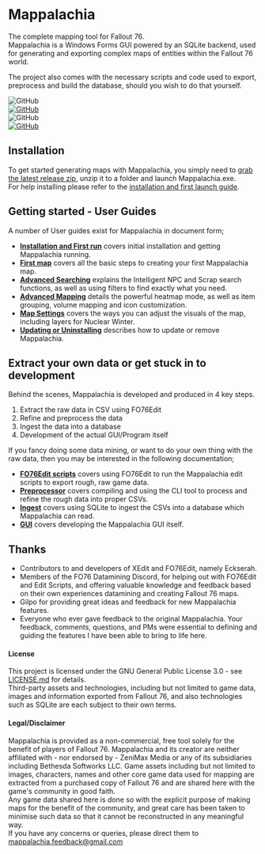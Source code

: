 # Mappalachia

The complete mapping tool for Fallout 76.<br/>
Mappalachia is a Windows Forms GUI powered by an SQLite backend, used for generating and exporting complex maps of entities within the Fallout 76 world.

The project also comes with the necessary scripts and code used to export, preprocess and build the database, should you wish to do that yourself.

![GitHub](https://img.shields.io/github/last-commit/AHeroicLlama/Mappalachia)<br/>
[![GitHub](https://img.shields.io/github/v/release/aheroicllama/mappalachia)](https://github.com/AHeroicLlama/Mappalachia/releases/latest)<br/>
![GitHub](https://img.shields.io/badge/game%20version-1.5.1.26-green)<br/>
[![GitHub](https://img.shields.io/github/license/AHeroicLlama/Mappalachia)](LICENSE.md)<br/>

## Installation

To get started generating maps with Mappalachia, you simply need to [grab the latest release zip](https://github.com/AHeroicLlama/Mappalachia/releases/latest), unzip it to a folder and launch Mappalachia.exe.<br/>
For help installing please refer to the [installation and first launch guide](User_Guides/Installation_and_first_run.md).<br/>


## Getting started - User Guides

A number of User guides exist for Mappalachia in document form;<br/>

* [**Installation and First run**](User_Guides/Installation_and_first_run.md) covers initial installation and getting Mappalachia running.
* [**First map**](User_Guides/First_map.md) covers all the basic steps to creating your first Mappalachia map.
* [**Advanced Searching**](User_Guides/Advanced_searching.md) explains the Intelligent NPC and Scrap search functions, as well as using filters to find exactly what you need.
* [**Advanced Mapping**](User_Guides/Advanced_mapping.md) details the powerful heatmap mode, as well as item grouping, volume mapping and icon customization.
* [**Map Settings**](User_Guides/Map_settings.md) covers the ways you can adjust the visuals of the map, including layers for Nuclear Winter.
* [**Updating or Uninstalling**](User_Guides/Updating_or_uninstalling.md) describes how to update or remove Mappalachia.

## Extract your own data or get stuck in to development

Behind the scenes, Mappalachia is developed and produced in 4 key steps.
1. Extract the raw data in CSV using FO76Edit
2. Refine and preprocess the data
3. Ingest the data into a database
4. Development of the actual GUI/Program itself

If you fancy doing some data mining, or want to do your own thing with the raw data, then you may be interested in the following documentation;

* [**FO76Edit scripts**](Developer_Guides/EditScripts.md) covers using FO76Edit to run the Mappalachia edit scripts to export rough, raw game data.
* [**Preprocessor**](Developer_Guides/Preprocessor.md) covers compiling and using the CLI tool to process and refine the rough data into proper CSVs.
* [**Ingest**](Developer_Guides/Ingest.md) covers using SQLite to ingest the CSVs into a database which Mappalachia can read.
* [**GUI**](Developer_Guides/GUI.md) covers developing the Mappalachia GUI itself.


## Thanks

* Contributors to and developers of XEdit and FO76Edit, namely Eckserah.
* Members of the FO76 Datamining Discord, for helping out with FO76Edit and Edit Scripts, and offering valuable knowledge and feedback based on their own experiences datamining and creating Fallout 76 maps.
* Gilpo for providing great ideas and feedback for new Mappalachia features.
* Everyone who ever gave feedback to the original Mappalachia. Your feedback, comments, questions, and PMs were essential to defining and guiding the features I have been able to bring to life here.

#### License

This project is licensed under the GNU General Public License 3.0 - see [LICENSE.md](LICENSE.md) for details.<br/>
Third-party assets and technologies, including but not limited to game data, images and information exported from Fallout 76, and also technologies such as SQLite are each subject to their own terms.

#### Legal/Disclaimer

Mappalachia is provided as a non-commercial, free tool solely for the benefit of players of Fallout 76. Mappalachia and its creator are neither affiliated with - nor endorsed by - ZeniMax Media or any of its subsidiaries including Bethesda Softworks LLC. Game assets including but not limited to images, characters, names and other core game data used for mapping are extracted from a purchased copy of Fallout 76 and are shared here with the game's community in good faith.<br/>
Any game data shared here is done so with the explicit purpose of making maps for the benefit of the community, and great care has been taken to minimise such data so that it cannot be reconstructed in any meaningful way.<br/>
If you have any concerns or queries, please direct them to mappalachia.feedback@gmail.com
